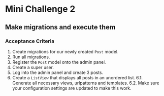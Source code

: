# Mini Challenge 2

## Make migrations and execute them

### Acceptance Criteria
1. Create migrations for our newly created `Post` model.
2. Run all migrations.
3. Register the `Post` model onto the admin panel.
4. Create a super user.
5. Log into the admin panel and create 3 posts.
6. Create a `ListView` that displays all posts in an unordered list.
6.1. Generate all necessary views, urlpatterns and templates.
6.2. Make sure your configuration settings are updated to make this work.
